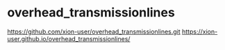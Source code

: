 # overhead_transmissionlines
https://github.com/xion-user/overhead_transmissionlines.git
https://xion-user.github.io/overhead_transmissionlines/
